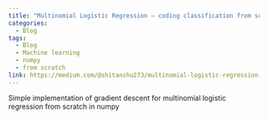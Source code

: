 ```yaml
---
title: "Multinomial Logistic Regression — coding classification from scratch"
categories:
  - Blog
tags:
  - Blog
  - Machine learning
  - numpy
  - from scratch
link: https://medium.com/@shitanshu273/multinomial-logistic-regression-coding-classification-from-scratch-d0552d400f0a
---
```


Simple implementation of gradient descent for multinomial logistic regression from scratch in numpy
